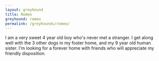 ```yaml
---
layout: greyhound
title: Romeo
greyhound: romeo
permalink: /greyhounds/romeo/
---
```


I am a very sweet 4 year old boy who's never met a stranger. I get along well with the 3 other dogs in my foster home, and my 9 year old human sister. I'm looking for a forever home with friends who will appreciate my friendly disposition.

